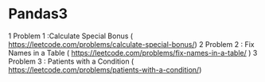 # Pandas3

1 Problem 1 :Calculate Special Bonus ( https://leetcode.com/problems/calculate-special-bonus/)
2 Problem 2 : Fix Names in a Table	(	https://leetcode.com/problems/fix-names-in-a-table/ )
3 Problem 3 : Patients with a Condition ( https://leetcode.com/problems/patients-with-a-condition/)






